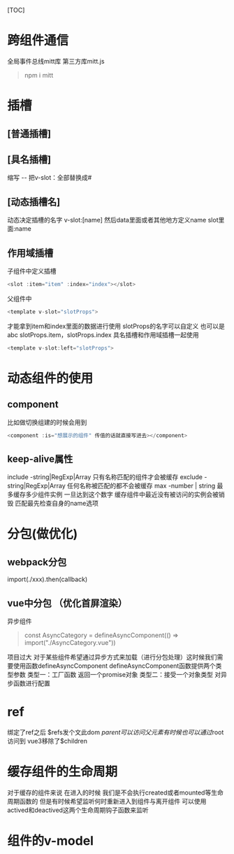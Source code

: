 [TOC]



# 跨组件通信

全局事件总线mitt库 第三方库mitt.js
>npm i mitt

# 插槽
## [普通插槽]
## [具名插槽]
缩写 -- 把v-slot：全部替换成#
## [动态插槽名] 
动态决定插槽的名字 v-slot:[name]  然后data里面或者其他地方定义name slot里面:name
## 作用域插槽
子组件中定义插槽

```javascript
<slot :item="item" :index="index"></slot>
```
父组件中 
```javascript
<template v-slot="slotProps"> 
```
 才能拿到item和index里面的数据进行使用 slotProps的名字可以自定义 也可以是abc slotProps.item，slotProps.index 
具名插槽和作用域插槽一起使用 
```javascript
<template v-slot:left="slotProps">
```
# 动态组件的使用
## component 
比如做切换组建的时候会用到
```javascript
<component :is="想展示的组件" 传值的话就直接写进去></component>
```
## keep-alive属性
include -string|RegExp|Array 只有名称匹配的组件才会被缓存
exclude -string|RegExp|Array 任何名称被匹配的都不会被缓存
max  -number | string 最多缓存多少组件实例 一旦达到这个数字 缓存组件中最近没有被访问的实例会被销毁
匹配最先检查自身的name选项

# 分包(做优化)
## webpack分包
import(./xxx).then(callback)
## vue中分包 （优化首屏渲染）
异步组件

>const AsyncCategory = defineAsyncComponent(() => import("./AsyncCategory.vue"))

项目过大 对于某些组件希望通过异步方式来加载（进行分包处理）这时候我们需要使用函数defineAsyncComponent
defineAsyncComponent函数提供两个类型参数
类型一：工厂函数 返回一个promise对象
类型二：接受一个对象类型 对异步函数进行配置

# ref
绑定了ref之后 $refs发个文此dom  $parent可以访问父元素 有时候也可以通过$root访问到 vue3移除了$children

# 缓存组件的生命周期
对于缓存的组件来说 在进入的时候 我们是不会执行created或者mounted等生命周期函数的
但是有时候希望监听何时重新进入到组件与离开组件
可以使用actived和deactived这两个生命周期钩子函数来监听

# 组件的v-model